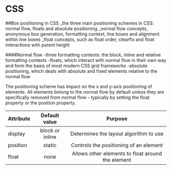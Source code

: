 # CSS

##Box positioning in CSS
   _the three main positioning schemes in CSS: normal flow, floats and absolute positioning
   _normal flow concepts, anonymous box generation, formatting context, line boxes and alignment within line boxes
   _float concepts, such as float order, clearfix and float interactions with parent height
   
 ####Normal flow
   -three formatting contexts: the block, inline and relative formatting contexts
   -floats, which interact with normal flow in their own way and form the basis of most modern CSS grid frameworks
   -absolute positioning, which deals with absolute and fixed elements relative to the normal flow
   
   The positioning scheme has impact on the x and y-axis positioning of elements. All elements belong to the normal flow by default unless they are specifically removed from normal flow - typically by setting the float property or the position property.
   
   | Attribute 	| Default value 	| Purpose                                          |
   |------------|:---------------:|:------------------------------------------------:|
   | display 	  | block or inline | Determines the layout algorithm to use           |
   | position 	| static 	        | Controls the positioning of an element           |
   | float 	    | none 	          | Allows other elements to float around the element|
